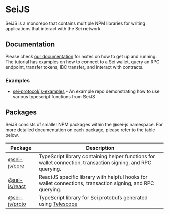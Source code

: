 # SeiJS

SeiJS is a monorepo that contains multiple NPM libraries for writing applications that interact with the Sei network.

## Documentation

Please check [our documentation](https://docs.seinetwork.io/front-end-development/javascript-tutorial) for notes on how to get up and running. The tutorial has examples on how to connect to a Sei wallet, query an RPC endpoint, transfer tokens, IBC transfer, and interact with contracts.

### Examples

- [sei-protocol/js-examples](https://github.com/sei-protocol/js-examples) - An example repo demonstrating how to use various typescript functions from SeiJS

## Packages

SeiJS consists of smaller NPM packages within the @sei-js namespace. For more detailed documentation on each package, please refer to the table below.

| Package                         | Description                                                                                                  |
| ------------------------------- | ------------------------------------------------------------------------------------------------------------ |
| [@sei-js/core](packages/core)   | TypeScript library containing helper functions for wallet connection, transaction signing, and RPC querying. |
| [@sei-js/react](packages/react) | ReactJS specific library with helpful hooks for wallet connections, transaction signing, and RPC querying.   |
| [@sei-js/proto](packages/proto) | TypeScript library for Sei protobufs generated using [Telescope](https://github.com/osmosis-labs/telescope)  |
